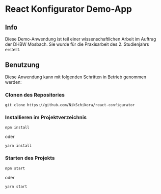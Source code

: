 # React Konfigurator Demo-App

## Info

Diese Demo-Anwendung ist teil einer wissenschaftlichen Arbeit im Auftrag der DHBW Mosbach. Sie wurde für die Praxisarbeit des 2. Studienjahrs erstellt.

## Benutzung

Diese Anwendung kann mit folgenden Schritten in Betrieb genommen werden:

### Clonen des Repositories
```
git clone https://github.com/NikSchikora/react-configurator
```

### Installieren im Projektverzeichnis
````
npm install
````
oder
```
yarn install
```

### Starten des Projekts
```
npm start
```
oder
```
yarn start
```

